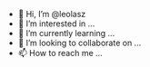 - 👋 Hi, I’m @leolasz
- 👀 I’m interested in ...
- 🌱 I’m currently learning ...
- 💞️ I’m looking to collaborate on ...
- 📫 How to reach me ...

<!---
leolasz/leolasz is a ✨ special ✨ repository because its `README.md` (this file) appears on your GitHub profile.
You can click the Preview link to take a look at your changes.
--->
